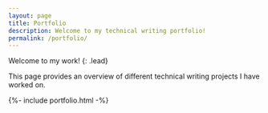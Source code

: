 ```yaml
---
layout: page
title: Portfolio
description: Welcome to my technical writing portfolio!
permalink: /portfolio/
---
```


Welcome to my work!
{: .lead}

This page provides an overview of different technical writing projects I have worked on.

{%- include portfolio.html -%}
